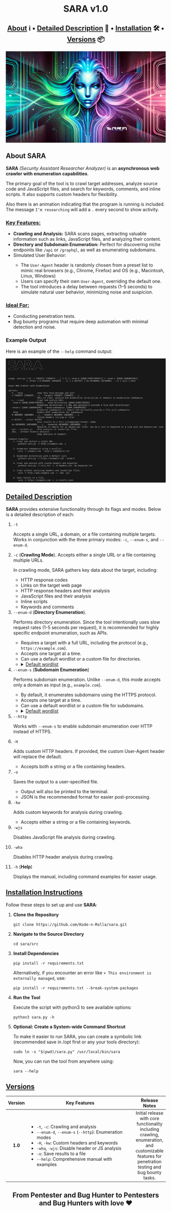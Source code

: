 <h1 align='center'>SARA v1.0</h1>

<h2 align='center'><a href='#about'>About</a> ℹ️ • <a href='#dd'>Detailed Description</a> 🔬 • <a href='#ii'>Installation</a> 🛠️ • <a href='#versions'>Versions</a> 📦</h2>

<img src='https://github.com/Kode-n-Rolla/sara/blob/main/images/sara.png' align='center'>

<h2 id='about'>About SARA</h2>

**SARA** *(Security Assistant Researcher Analyzer)* is an **asynchronous web crawler with enumeration capabilities**.
<p>The primary goal of the tool is to crawl target addresses, analyze source code and JavaScript files, and search for keywords, comments, and inline scripts. It also supports custom headers for flexibility.</p>
<p>Also there is an animation indicating that the program is running is included. The message <code>I’m researching</code> will add a <code>.</code> every second to show activity.</p>

<h3><ins>Key Features:</ins></h3>
    <ul>
        <li><b>Crawling and Analysis:</b> SARA scans pages, extracting valuable information such as links, JavaScript files, and analyzing their content.</li>
        <li><b>Directory and Subdomain Enumeration:</b> Perfect for discovering niche endpoints like <code>/api</code> or <code>/graphql</code>, as well as enumerating subdomains.</li>
        <li>Simulated User Behavior:</li>
            <ul>
                <li>The <code>User-Agent</code> header is randomly chosen from a preset list to mimic real browsers (e.g., Chrome, Firefox) and OS (e.g., Macintosh, Linux, Windows)</li>
                <li>Users can specify their own <code>User-Agent</code>, overriding the default one.</li>
                <li>The tool introduces a delay between requests (1–5 seconds) to simulate natural user behavior, minimizing noise and suspicion.</li>
            </ul>
    </ul>

<h3><ins>Ideal For:</ins></h3>
    <ul>
        <li>Conducting penetration tests.</li>
        <li>Bug bounty programs that require deep automation with minimal detection and noise.</li>
    </ul>

### Example Output
Here is an example of the `--help` command output:

![SARA Help Command Output](https://github.com/Kode-n-Rolla/sara/blob/main/images/sara_help_flag.jpg)

<h2 id='dd'><ins>Detailed Description</ins></h2>
    <b>SARA</b> provides extensive functionality through its flags and modes. Below is a detailed description of each:
    <ol>
        <li><code>-t</code></li>
            <p>Accepts a single URL, a domain, or a file containing multiple targets. Works in conjunction with the three primary modes: <code>-c</code>, <code>--enum-s</code>, and <code>--enum-d</code>.</p>
        <li><code>-c</code> (<b>Crawling Mode</b>). Accepts either a single URL or a file containing multiple URLs.</li>
            <p>In crawling mode, SARA gathers key data about the target, including:</p>
                <ul>
                    <li>HTTP response codes</li>
                    <li>Links on the target web page</li>
                    <li>HTTP response headers and their analysis</li>
                    <li>JavaScript files and their analysis</li>
                    <li>Inline scripts</li>
                    <li>Keywords and comments</li>
                </ul>
         <li><code>--enum-d</code> (<b>Directory Enumeration</b>).</li>
            <p>Performs directory enumeration. Since the tool intentionally uses slow request rates (1-5 seconds per request), it is recommended for highly specific endpoint enumeration, such as APIs.</p>
                <ul>
                    <li>Requires a target with a full URL, including the protocol (e.g., <code>https://example.com</code>).</li>
                    <li>Accepts one target at a time.</li>
                    <li>Can use a default wordlist or a custom file for directories.</li>
                    <li><details><summary><ins>Default wordlist</ins></summary>
                        /admin, /login, /dashboard, /config, /api, /robots.txt, /sitemap.xml, /env, /private, /uploads, /tmp, /health, /metrics, /status, /graphql, /graphiql
                    </details></li>
                </ul>
        <li><code>--enum-s</code> (<b>Subdomain Enumeration</b>)</li>
            <p>Performs subdomain enumeration. Unlike <code>--enum-d</code>, this mode accepts only a domain as input (e.g., <code>example.com</code>).</p>
                <ul>
                    <li>By default, it enumerates subdomains using the HTTPS protocol.</li>
                    <li>Accepts one target at a time.</li>
                    <li>Can use a default wordlist or a custom file for subdomains.</li>
                    <li><details><summary><ins>Default wordlist</ins></summary>
                            dev, test, staging, qa, admin, dashboard, api, auth, mail, ftp, vpn, status
                        </details></li>
                </ul>
        <li><code>--http</code></li>
            <p>Works with <code>--enum-s</code> to enable subdomain enumeration over HTTP instead of HTTPS.</p>
        <li><code>-H</code></li>
            <p>Adds custom HTTP headers. If provided, the custom User-Agent header will replace the default.</p>
            <ul><li>Accepts both a string or a file containing headers.</li></ul>
        <li><code>-o</code></li>
            <p>Saves the output to a user-specified file.</p>
            <ul>
                <li>Output will also be printed to the terminal.</li>
                <li>JSON is the recommended format for easier post-processing.</li>
            </ul>
        <li><code>-kw</code></li>
            <p>Adds custom keywords for analysis during crawling.</p>
            <ul><li>Accepts either a string or a file containing keywords.</li></ul>
        <li><code>-wjs</code></li>
            <p>Disables JavaScript file analysis during crawling.</p>
        <li><code>-wha</code></li>
            <p>Disables HTTP header analysis during crawling.</p>
        <li><code>-h</code> (<b>Help</b>)</li>
            <p>Displays the manual, including command examples for easier usage.</p>
    </ol>

<h2 id='ii'><ins>Installation Instructions</ins></h2>
    <p>Follow these steps to set up and use <b>SARA</b>:</p>
    <ol>
        <li><b>Clone the Repository</b></li>
            <pre><code>git clone https://github.com/Kode-n-Rolla/sara.git</code></pre>
        <li><b>Navigate to the Source Directory</b></li>
            <pre><code>cd sara/src</code></pre>
        <li><b>Install Dependencies</b></li>
            <pre><code>pip install -r requirements.txt</code></pre>
            <p>Alternatively, if you encounter an error like <code>× This environment is externally managed</code>, use:</p>
            <pre><code>pip install -r requirements.txt --break-system-packages</code></pre>
        <li><b>Run the Tool</b></li>
            <p>Execute the script with python3 to see available options:</p>
            <pre><code>python3 sara.py -h</code></pre>
        <li><b>Optional: Create a System-wide Command Shortcut</b></li>
            <p>To make it easier to run SARA, you can create a symbolic link (recommended save in /opt first or any your tools directory):</p>
            <pre><code>sudo ln -s "$(pwd)/sara.py" /usr/local/bin/sara</code></pre>
            <p>Now, you can run the tool from anywhere using:</p>
            <pre><code>sara --help</code></pre>
    </ol>

<h2 id='verions'><ins>Versions</ins></h2>
<table>
  <thead>
    <tr>
      <th>Version</th>
      <th>Key Features</th>
      <th>Release Notes</th>
    </tr>
  </thead>
  <tbody>
    <tr>
      <td align='center'><b>1.0</b></td>
      <td width=450>
        <ul>
          <li><code>-t</code>, <code>-c</code>: Crawling and analysis</li>
          <li><code>--enum-d</code>, <code>--enum-s</code> (<code>--http</code>): Enumeration modes</li>
          <li><code>-H</code>, <code>-kw</code>: Custom headers and keywords</li>
          <li><code>-wha</code>, <code>-wjs</code>: Disable header or JS analysis</li>
          <li><code>-o</code>: Save results to a file</li>
          <li><code>--help</code>: Comprehensive manual with examples</li>
        </ul>
      </td>
      <td align='center'>
        Initial release with core functionality including crawling, enumeration, and customizable features for penetration testing and bug bounty tasks.
      </td>
    </tr>
  </tbody>
</table>    

<h2 align='center'>From Pentester and Bug Hunter to Pentesters and Bug Hunters with love ❤️</h2>

